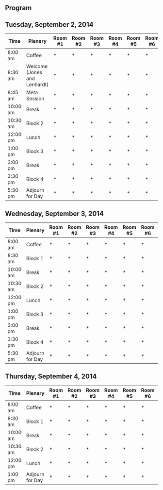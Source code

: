 ## Program

## Tuesday, September 2, 2014

| Time | Plenary | Room #1 | Room #2 | Room #3 | Room #4 | Room #5 | Room #6 | Room #7 | Room #8 | Room #9 | Room #10 | 
| --- | --- | --- | --- | --- | --- | --- | --- | --- | --- | --- | --- | 
|  8:00 am | Coffee | * | * | * | * | * | * | * | * | * | * |
|  8:30 am | Welcome (Jones and Lenhardt) | * | * | * | * | * | * | * | * | * | * |
|  8:45 am | Meta Session | * | * | * | * | * | * | * | * | * | * |
| 10:00 am | Break | * | * | * | * | * | * | * | * | * | * |
| 10:30 am | Block 2 | * | * | * | * | * | * | * | * | * | * |
| 12:00 pm | Lunch | * | * | * | * | * | * | * | * | * | * |
|  1:00 pm | Block 3 | * | * | * | * | * | * | * | * | * | * |
|  3:00 pm | Break | * | * | * | * | * | * | * | * | * | * |
|  3:30 pm | Block 4 | * | * | * | * | * | * | * | * | * | * |
|  5:30 pm | Adjourn for Day | * | * | * | * | * | * | * | * | * | * |

## Wednesday, September 3, 2014

| Time | Plenary | Room #1 | Room #2 | Room #3 | Room #4 | Room #5 | Room #6 | Room #7 | Room #8 | Room #9 | Room #10 | 
| --- | --- | --- | --- | --- | --- | --- | --- | --- | --- | --- | --- | 
|  8:00 am | Coffee | * | * | * | * | * | * | * | * | * | * |
|  8:30 am | Block 1 | * | * | * | * | * | * | * | * | * | * |
| 10:00 am | Break | * | * | * | * | * | * | * | * | * | * |
| 10:30 am | Block 2 | * | * | * | * | * | * | * | * | * | * |
| 12:00 pm | Lunch | * | * | * | * | * | * | * | * | * | * |
|  1:00 pm | Block 3 | * | * | * | * | * | * | * | * | * | * |
|  3:00 pm | Break | * | * | * | * | * | * | * | * | * | * |
|  3:30 pm | Block 4 | * | * | * | * | * | * | * | * | * | * |
|  5:30 pm | Adjourn for Day | * | * | * | * | * | * | * | * | * | * |

## Thursday, September 4, 2014

| Time | Plenary | Room #1 | Room #2 | Room #3 | Room #4 | Room #5 | Room #6 | Room #7 | Room #8 | Room #9 | Room #10 | 
| --- | --- | --- | --- | --- | --- | --- | --- | --- | --- | --- | --- | 
|  8:00 am | Coffee | * | * | * | * | * | * | * | * | * | * |
|  8:30 am | Block 1 | * | * | * | * | * | * | * | * | * | * |
| 10:00 am | Break | * | * | * | * | * | * | * | * | * | * |
| 10:30 am | Block 2 | * | * | * | * | * | * | * | * | * | * |
| 12:00 pm | Lunch | * | * | * | * | * | * | * | * | * | * |
|  1:00 pm | Adjourn for Day | * | * | * | * | * | * | * | * | * | * |

